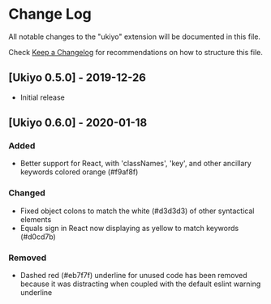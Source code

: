 # Change Log

All notable changes to the "ukiyo" extension will be documented in this file.

Check [Keep a Changelog](http://keepachangelog.com/) for recommendations on how to structure this file.

## [Ukiyo 0.5.0] - 2019-12-26

- Initial release

## [Ukiyo 0.6.0] - 2020-01-18

### Added

- Better support for React, with 'classNames', 'key', and other ancillary keywords colored orange (#f9af8f)

### Changed

- Fixed object colons to match the white (#d3d3d3) of other syntactical elements
- Equals sign in React now displaying as yellow to match keywords (#d0cd7b)

### Removed

- Dashed red (#eb7f7f) underline for unused code has been removed because it was distracting when coupled with the default eslint warning underline
